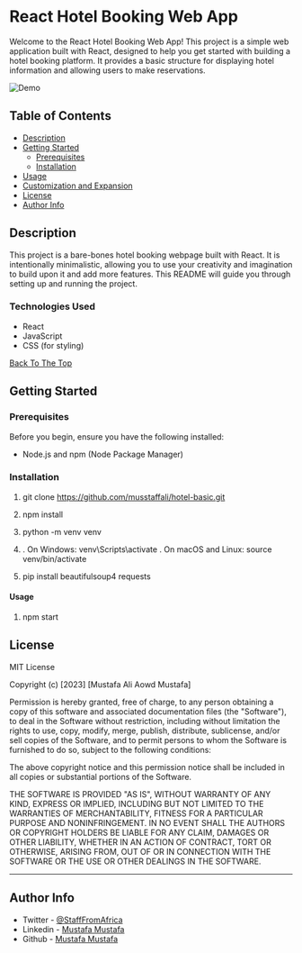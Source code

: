 # React Hotel Booking Web App

Welcome to the React Hotel Booking Web App! This project is a simple web application built with React, designed to help you get started with building a hotel booking platform. It provides a basic structure for displaying hotel information and allowing users to make reservations.

![Demo](https://github.com/yourusername/your-repo-name/assets/demo-screenshot.png)

## Table of Contents

- [Description](#description)
- [Getting Started](#getting-started)
  - [Prerequisites](#prerequisites)
  - [Installation](#installation)
- [Usage](#usage)
- [Customization and Expansion](#customization-and-expansion)
- [License](#license)
- [Author Info](#author-info)

## Description

This project is a bare-bones hotel booking webpage built with React. It is intentionally minimalistic, allowing you to use your creativity and imagination to build upon it and add more features. This README will guide you through setting up and running the project.

### Technologies Used

- React
- JavaScript
- CSS (for styling)

[Back To The Top](#react-hotel-booking-web-app)

## Getting Started

### Prerequisites

Before you begin, ensure you have the following installed:

- Node.js and npm (Node Package Manager)

### Installation


1.  git clone https://github.com/musstaffali/hotel-basic.git


2. npm install


3. python -m venv venv


4.  . On Windows: venv\Scripts\activate
    . On macOS and Linux: source venv/bin/activate


5. pip install beautifulsoup4 requests




#### Usage


1. npm start


## License

MIT License

Copyright (c) [2023] [Mustafa Ali Aowd Mustafa]

Permission is hereby granted, free of charge, to any person obtaining a copy
of this software and associated documentation files (the "Software"), to deal
in the Software without restriction, including without limitation the rights
to use, copy, modify, merge, publish, distribute, sublicense, and/or sell
copies of the Software, and to permit persons to whom the Software is
furnished to do so, subject to the following conditions:

The above copyright notice and this permission notice shall be included in all
copies or substantial portions of the Software.

THE SOFTWARE IS PROVIDED "AS IS", WITHOUT WARRANTY OF ANY KIND, EXPRESS OR
IMPLIED, INCLUDING BUT NOT LIMITED TO THE WARRANTIES OF MERCHANTABILITY,
FITNESS FOR A PARTICULAR PURPOSE AND NONINFRINGEMENT. IN NO EVENT SHALL THE
AUTHORS OR COPYRIGHT HOLDERS BE LIABLE FOR ANY CLAIM, DAMAGES OR OTHER
LIABILITY, WHETHER IN AN ACTION OF CONTRACT, TORT OR OTHERWISE, ARISING FROM,
OUT OF OR IN CONNECTION WITH THE SOFTWARE OR THE USE OR OTHER DEALINGS IN THE
SOFTWARE.


---

## Author Info

- Twitter - [@StaffFromAfrica](https://twitter.com/StaffFromAfrica)
- Linkedin - [Mustafa Mustafa](https://www.linkedin.com/in/mustafa-inc/)
- Github - [Mustafa Mustafa](https://github.com/musstaffali)

